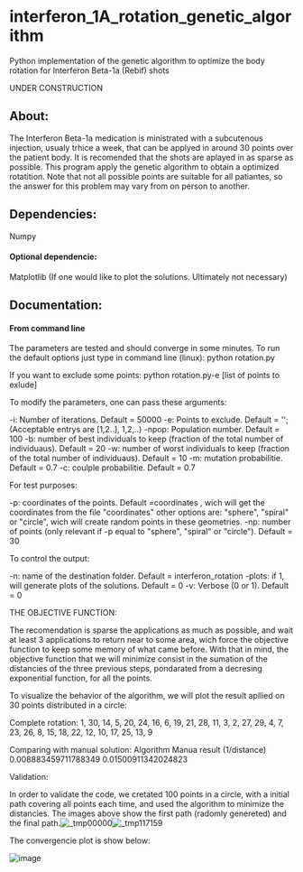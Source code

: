 # interferon_1A_rotation_genetic_algorithm
  Python implementation of the genetic algorithm to optimize the body rotation for Interferon Beta-1a (Rebif) shots

UNDER CONSTRUCTION

## About:

  The Interferon Beta-1a medication is ministrated with a subcutenous injection, usualy trhice a week, that can be applyed in around 30 points over the patient body. It is recomended that the shots are aplayed in as sparse as possible. This program apply the genetic algorithm to obtain a optimized rotatition. Note that not all possible points are suitable for all patiantes, so the answer for this problem may vary from on person to another.

## Dependencies:

  Numpy

#### Optional dependencie:

  Matplotlib (If one would like to plot the solutions. Ultimately not necessary)

## Documentation:

#### From command line

The parameters are tested and should converge in some minutes. To run the default options just type in command line (linux):
python rotation.py

If you want to exclude some points:
python rotation.py-e [list of points to exlude]

To modify the parameters, one can pass these arguments:

-i: Number of iterations. Default = 50000
-e: Points to exclude. Default = ''; (Acceptable entrys are [1,2..], 1,2,..)
-npop: Population number. Default = 100
-b: number of best individuals to keep (fraction of the total number of individuaus). Default = 20
-w: number of worst individuals to keep (fraction of the total number of individuaus). Default = 10
-m: mutation probabilitie. Default = 0.7
-c: coulple probabilitie. Default = 0.7


For test purposes:

-p: coordinates of the points. Default =coordinates , wich will get the coordinates from the file "coordinates"
    other options are: "sphere", "spiral" or "circle", wich will create random points in these geometries. 
-np: number of points (only relevant if -p equal to "sphere", "spiral" or "circle"). Default = 30

To control the output:

-n: name of the destination folder. Default = interferon_rotation
-plots: if 1, will generate plots of the solutions. Default = 0
-v: Verbose (0 or 1). Default = 0
 


THE OBJECTIVE FUNCTION:

  The recomendation is sparse the applications as much as possible, and wait at least 3 applications to return near to some area, wich force the objective function to keep some memory of what came before. With that in mind, the objective function that we will minimize consist in the sumation of the distancies of the three previous steps, pondarated from a decresing exponential function, for all the points.

To visualize the behavior of the algorithm, we will plot the result apllied on 30 points distributed in a circle:


Complete rotation:
1, 30, 14,  5, 20, 24, 16,  6, 19, 21, 28, 11,  3,  2, 27, 29,  4,  7, 23, 26,  8, 15, 18, 22, 12, 10, 17, 25, 13,  9
       

Comparing with manual solution:
 Algorithm              Manua result (1/distance)
0.008883459711788349 0.01500911342024823

Validation:

In order to validate the code, we cretated 100 points in a circle, with a initial path covering all points each time, and used the algorithm to minimize the distancies. The images above show the first path (radomly genereted) and the final path.![_tmp00000](https://user-images.githubusercontent.com/78453361/113072812-50b79180-919e-11eb-94ba-4ee2159d3654.png)![_tmp117159](https://user-images.githubusercontent.com/78453361/113072823-56ad7280-919e-11eb-8ba5-b4f874111dc5.png)



The convergencie plot is show below:

![image](https://user-images.githubusercontent.com/78453361/113073076-c9b6e900-919e-11eb-83d0-2911cc743a3d.png)
